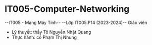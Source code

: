 # IT005-Computer-Networking
--IT005 - Mạng Máy Tính--
--Lớp IT005.P14 (2023-2024)--
Giáo viên 
+ Lý thuyết: thầy Tô Nguyễn Nhật Quang
+ Thực hành: cô Phạm Thị Nhung
